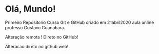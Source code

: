 # Olá, Mundo!

 Primeiro Repositorio Curso Git e GitHub criado em 21abril2020 aula online professo Gustavo Guanabara. 
 
 Alteração remota ! Direto no GitHub! 
 
Alteracao direto no github web!
